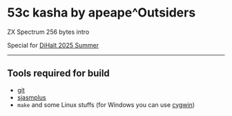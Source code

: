 # 53c kasha by apeape^Outsiders

ZX Spectrum 256 bytes intro

Special for [DiHalt 2025 Summer](http://dihalt.org.ru/)

---

## Tools required for build
* [git](https://git-scm.com/)
* [sjasmplus](https://github.com/z00m128/sjasmplus)
* `make` and some Linux stuffs (for Windows you can use [cygwin](https://www.cygwin.com/))
